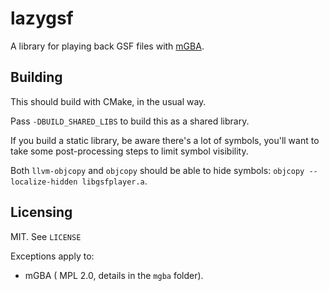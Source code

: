 # lazygsf

A library for playing back GSF files with [mGBA](https://github.com/mgba-emu/mgba).

## Building

This should build with CMake, in the usual way.

Pass `-DBUILD_SHARED_LIBS` to build this as a shared library.

If you build a static library, be aware there's a lot of symbols,
you'll want to take some post-processing steps to limit symbol
visibility.

Both `llvm-objcopy` and `objcopy` should be able to hide symbols: `objcopy --localize-hidden libgsfplayer.a`.



## Licensing

MIT. See `LICENSE`

Exceptions apply to:
  * mGBA ( MPL 2.0, details in the `mgba` folder).
